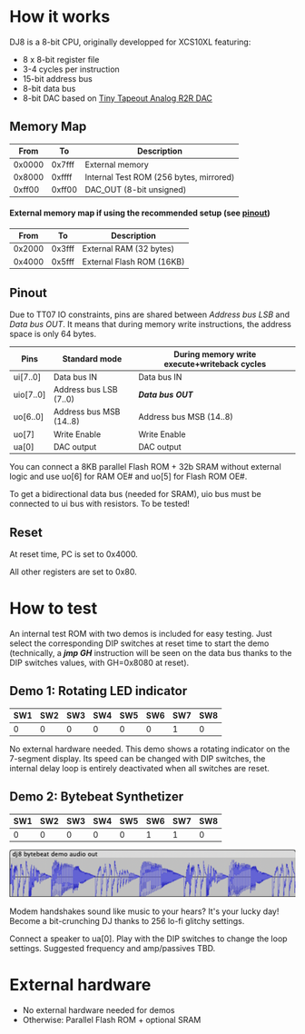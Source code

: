 <!---

This file is used to generate your project datasheet. Please fill in the information below and delete any unused
sections.

You can also include images in this folder and reference them in the markdown. Each image must be less than
512 kb in size, and the combined size of all images must be less than 1 MB.
-->

# How it works

DJ8 is a 8-bit CPU, originally developped for XCS10XL featuring:
* 8 x 8-bit register file
* 3-4 cycles per instruction
* 15-bit address bus
* 8-bit data bus
* 8-bit DAC based on [Tiny Tapeout Analog R2R DAC](https://github.com/mattvenn/tt06-analog-r2r-dac)

## Memory Map

| From | To | Description
|--|--|--|
| 0x0000 | 0x7fff | External memory
| 0x8000 | 0xffff | Internal Test ROM (256 bytes, mirrored)
| 0xff00 | 0xff00 | DAC_OUT (8-bit unsigned)

#### External memory map if using the recommended setup (see [pinout](#pinout))

| From | To | Description
|--|--|--|
| 0x2000 | 0x3fff | External RAM (32 bytes)
| 0x4000 | 0x5fff | External Flash ROM (16KB)

## Pinout
Due to TT07 IO constraints, pins are shared between *Address bus LSB* and *Data bus OUT*. It means that during memory write instructions, the address space is only 64 bytes.

| Pins | Standard mode | During memory write execute+writeback cycles
|--|--|--|
| ui[7..0] | Data bus IN | Data bus IN 
| uio[7..0] | Address bus LSB (7..0) | ***Data bus OUT***
| uo[6..0] | Address bus MSB (14..8) | Address bus MSB (14..8)
| uo[7] | Write Enable | Write Enable
| ua[0] | DAC output | DAC output

You can connect a 8KB parallel Flash ROM + 32b SRAM without 
external logic and use uo[6] for RAM OE# and uo[5] for Flash ROM OE#.

To get a bidirectional data bus (needed for SRAM), uio bus must be connected to ui bus with resistors. To be tested!

## Reset

At reset time, PC is set to 0x4000.

All other registers are set to 0x80.

# How to test

An internal test ROM with two demos is included for easy testing. Just select the corresponding DIP switches at reset time to start the demo (technically, a ***jmp GH*** instruction will be seen on the data bus thanks to the DIP switches values, with GH=0x8080 at reset).

## Demo 1: Rotating LED indicator
| SW1 | SW2 | SW3 | SW4 | SW5 | SW6 | SW7 | SW8 |
|--|--|--|--|--|--|--|--|
| 0 | 0 | 0 | 0 | 0 | 0 | 1 | 0 |

No external hardware needed. This demo shows a rotating indicator on the 7-segment display. Its speed can be changed with DIP switches, the internal delay loop is entirely deactivated when all switches are reset.

## Demo 2: Bytebeat Synthetizer

| SW1 | SW2 | SW3 | SW4 | SW5 | SW6 | SW7 | SW8 |
|--|--|--|--|--|--|--|--|
| 0 | 0 | 0 | 0 | 0 | 1 | 1 | 0 |

![](bytebeat.png)

Modem handshakes sound like music to your hears? It's your lucky day! Become a bit-crunching DJ thanks to 256 lo-fi glitchy settings.

Connect a speaker to ua[0]. Play with the DIP switches to change the loop settings. Suggested frequency and amp/passives TBD. 

# External hardware

* No external hardware needed for demos
* Otherwise: Parallel Flash ROM + optional SRAM

